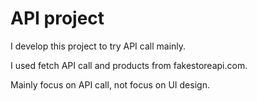 # API project

I develop this project to try API call mainly. 

I used fetch API call and products from fakestoreapi.com.

Mainly focus on API call, not focus on UI design.
